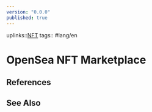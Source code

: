 ```yaml
---
version: "0.0.0"
published: true
---
```

uplinks::[NFT](./NFT.md)
tags:: #lang/en 
# OpenSea NFT Marketplace

## References

## See Also
